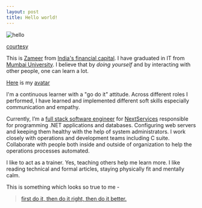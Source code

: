 ```yaml
---
layout: post
title: Hello world!
---
```


![hello](http://ticketsynergy.com/wp-content/uploads/2015/06/Hello-World.png)

[courtesy](http://ticketsynergy.com/2015/06/hello-world/)

This is [Zameer](https://www.dropbox.com/s/6mezb2hkgj6fv8o/ZameerAnsariExpressBio.pdf?dl=0) from [India's financial capital](http://www.incredibleindia.org/travel/destination/mumbai/mumbai-introduction). I have graduated in IT from [Mumbai University](http://mu.ac.in). I believe that by *doing yourself* and by interacting with other people, one can learn a lot.

[Here](https://www.gravatar.com/avatar/0964ab778245068b9d910764125004c9) is my [avatar](https://gravatar.com/)

I'm a continuous learner with a "go do it" attitude. Across different roles I performed, I have learned and implemented different soft skills especially communication and empathy.

Currently, I’m a [full stack software engineer](https://www.linkedin.com/in/xameeramir) for [NextServices](http://www.nextservices.com/) responsible for programming .NET applications and databases. Configuring web servers and keeping them healthy with the help of system administrators. I work closely with operations and development teams including C suite. Collaborate with people both inside and outside of organization to help the operations processes automated.

I like to act as a trainer. Yes, teaching others help me learn more. I like reading technical and formal articles, staying physically fit and mentally calm.

This is something which looks so true to me -
> [first do it, then do it right, then do it better.](http://addyosmani.com/blog/)

